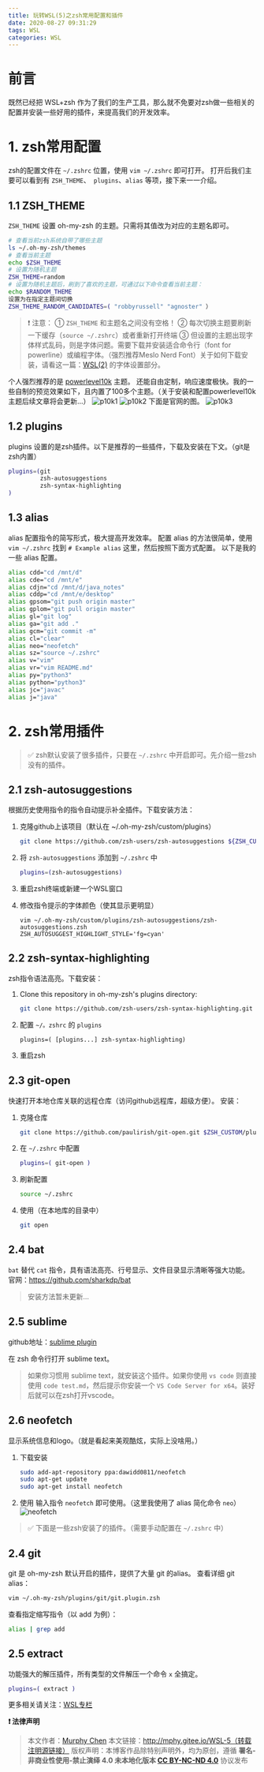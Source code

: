 ```yaml
---
title: 玩转WSL(5)之zsh常用配置和插件
date: 2020-08-27 09:31:29
tags: WSL
categories: WSL
---
```

# 前言
既然已经把 WSL+zsh 作为了我们的生产工具，那么就不免要对zsh做一些相关的配置并安装一些好用的插件，来提高我们的开发效率。
<!--more-->
# 1. zsh常用配置

zsh的配置文件在 `~/.zshrc` 位置，使用 `vim ~/.zshrc` 即可打开。
打开后我们主要可以看到有 `ZSH_THEME`、` plugins`、`alias` 等项，接下来一一介绍。

## 1.1 ZSH_THEME

`ZSH_THEME` 设置 oh-my-zsh 的主题。只需将其值改为对应的主题名即可。
```bash
# 查看当前zsh系统自带了哪些主题
ls ~/.oh-my-zsh/themes
# 查看当前主题
echo $ZSH_THEME
# 设置为随机主题
ZSH_THEME=random
# 设置为随机主题后，刷到了喜欢的主题，可通过以下命令查看当前主题：
echo $RANDOM_THEME
设置为在指定主题间切换
ZSH_THEME_RANDOM_CANDIDATES=( "robbyrussell" "agnoster" ）
```

> ❗ 注意：
> ① `ZSH_THEME` 和主题名之间没有空格！
> ② 每次切换主题要刷新一下缓存（`source ~/.zshrc`）或者重新打开终端
> ③ 但设置的主题出现字体样式乱码，则是字体问题。需要下载并安装适合命令行（font for powerline）或编程字体。（强烈推荐Meslo Nerd Font）关于如何下载安装，请看这一篇：[WSL(2)](http://mphy.gitee.io/WSL-2) 的字体设置部分。

个人强烈推荐的是 [powerlevel10k](https://github.com/romkatv/powerlevel10k) 主题。
还能自由定制，响应速度极快。我的一些自制的预览效果如下，且内置了100多个主题。（关于安装和配置powerlevel10k主题后续文章将会更新...）
![p10k1](https://s1.ax1x.com/2020/09/02/w9ZaGt.png)
![p10k2](https://s1.ax1x.com/2020/09/02/w9ZdRP.png)
下面是官网的图。
![p10k3](https://s1.ax1x.com/2020/09/02/w9MfzR.png)

## 1.2 plugins

plugins 设置的是zsh插件。以下是推荐的一些插件，下载及安装在下文。（git是zsh内置）
```bash
plugins=(git
         zsh-autosuggestions
         zsh-syntax-highlighting
)
```

## 1.3 alias

alias 配置指令的简写形式，极大提高开发效率。
配置 alias 的方法很简单，使用 `vim ~/.zshrc` 找到 `# Example alias` 这里，然后按照下面方式配置。
以下是我的一些 alias 配置。

```bash
alias cdd="cd /mnt/d"
alias cde="cd /mnt/e"
alias cdjn="cd /mnt/d/java_notes"
alias cddp="cd /mnt/e/desktop"
alias gpsom="git push origin master"
alias gplom="git pull origin master"
alias gl="git log"
alias ga="git add ."
alias gcm="git commit -m"
alias cl="clear"
alias neo="neofetch"
alias sz="source ~/.zshrc"
alias v="vim"
alias vr="vim README.md"
alias py="python3"
alias python="python3"
alias jc="javac"
alias j="java"
```

# 2. zsh常用插件

> ✅ zsh默认安装了很多插件，只要在 `~/.zshrc` 中开启即可。先介绍一些zsh没有的插件。

## 2.1 zsh-autosuggestions
根据历史使用指令的指令自动提示补全插件。下载安装方法：

1. 克隆github上该项目（默认在 ~/.oh-my-zsh/custom/plugins）

   ```bash
   git clone https://github.com/zsh-users/zsh-autosuggestions ${ZSH_CUSTOM:-~/.oh-my-zsh/custom}/plugins/zsh-autosuggestions
   ```
2. 将 `zsh-autosuggestions` 添加到 `~/.zshrc` 中

   ```bash
   plugins=(zsh-autosuggestions)
   ```
3. 重启zsh终端或新建一个WSL窗口
4. 修改指令提示的字体颜色（使其显示更明显）
   ```
   vim ~/.oh-my-zsh/custom/plugins/zsh-autosuggestions/zsh-autosuggestions.zsh
   ZSH_AUTOSUGGEST_HIGHLIGHT_STYLE='fg=cyan'
   ```

## 2.2 zsh-syntax-highlighting
zsh指令语法高亮。下载安装：
1. Clone this repository in oh-my-zsh's plugins directory:
    ```bash
    git clone https://github.com/zsh-users/zsh-syntax-highlighting.git ${ZSH_CUSTOM:-~/.oh-my-zsh/custom}/plugins/zsh-syntax-highlighting
    ```
2. 配置 `~/。zshrc` 的 `plugins`
    ```
    plugins=( [plugins...] zsh-syntax-highlighting)
    ```
 3. 重启zsh

## 2.3 git-open

快速打开本地仓库关联的远程仓库（访问github远程库，超级方便）。
安装：
1. 克隆仓库
   ```bash
   git clone https://github.com/paulirish/git-open.git $ZSH_CUSTOM/plugins/git-open
   ```
2. 在 `~/.zshrc` 中配置
   ```bash
   plugins=( git-open )
   ```

3. 刷新配置
   ```bash
   source ~/.zshrc
   ```
4. 使用（在本地库的目录中）
   ```bash
   git open
   ```

## 2.4 bat

`bat` 替代 `cat` 指令，具有语法高亮、行号显示、文件目录显示清晰等强大功能。
官网：https://github.com/sharkdp/bat

> 安装方法暂未更新...

## 2.5 sublime

github地址：[sublime plugin](https://github.com/ohmyzsh/ohmyzsh/tree/master/plugins/sublime)

在 zsh 命令行打开 sublime text。

> 如果你习惯用 sublime text，就安装这个插件。如果你使用 `vs code` 则直接使用 `code test.md`，然后提示你安装一个 `VS Code Server for x64`。装好后就可以在zsh打开vscode。

## 2.6 neofetch

显示系统信息和logo。（就是看起来美观酷炫，实际上没啥用。）

1. 下载安装
   ```bash
   sudo add-apt-repository ppa:dawidd0811/neofetch
   sudo apt-get update
   sudo apt-get install neofetch
   ```
2. 使用
   输入指令 `neofetch` 即可使用。（这里我使用了 alias 简化命令 `neo`）
   ![neofetch](https://s1.ax1x.com/2020/08/27/dhlQgK.png)

> ✅ 下面是一些zsh安装了的插件。（需要手动配置在 `~/.zshrc` 中）

## 2.4 git

git 是 oh-my-zsh 默认开启的插件，提供了大量 git 的alias。
查看详细 git alias：
```bash
vim ~/.oh-my-zsh/plugins/git/git.plugin.zsh
```
查看指定缩写指令（以 add 为例）：
```bash
alias | grep add
```

## 2.5 extract

功能强大的解压插件，所有类型的文件解压一个命令 `x` 全搞定。

```bash
plugins=( extract )
```

更多相关请关注：[WSL专栏](http://mphy.gitee.io/categories/WSL)

**❗ 法律声明**

> 本文作者：[Murphy Chen](https://www.zhihu.com/people/ai-xiao-xi-19)
> 本文链接：http://mphy.gitee.io/WSL-5（转载注明源链接）
> 版权声明：本博客作品除特别声明外，均为原创，遵循 **署名-非商业性使用-禁止演绎 4.0 未本地化版本 [CC BY-NC-ND 4.0](https://creativecommons.org/licenses/by-nc-nd/4.0/)** 协议发布